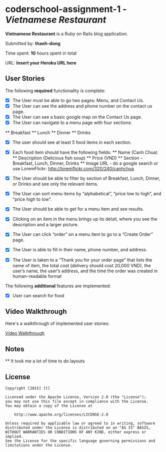 # coderschool-assignment-1 - *Vietnamese Restaurant*

**Vietnamese Restaurant** is a Ruby on Rails blog application.

Submitted by: **thanh-dong**

Time spent: **10** hours spent in total

URL: **Insert your Heroku URL here**

## User Stories

The following **required** functionality is complete:

* [x] The User must be able to go two pages: Menu, and Contact Us.
* [x] The User can see the address and phone number on the contact us page.
* [x] The User can see a basic google map on the Contact Us page.
* [x] The User can navigate to a menu page with four sections:

** Breakfast
** Lunch
** Dinner
** Drinks
* [x] The user should see at least 5 food items in each section.
* [x] Each food item should have the following fields:
** Name (Canh Chua)
** Description (Delicious fish soup)
** Price (VND)
** Section - Breakfast, Lunch, Dinner, Drinks
** Image URL - do a google search or use LoremFlickr: http://loremflickr.com/320/240/canhchua

* [x] The User should be able to filter by section of Breakfast, Lunch, Dinner, or Drinks and see only the relevant items.
* [x] The User can sort menu items by “alphabetical”, “price low to high”, and “price high to low”.
* [x] The User should be able to get for a menu item and see results.

* [x] Clicking on an item in the menu brings up its detail, where you see the description and a larger picture.
* [x] The User can click “order” on a menu item to go to a “Create Order” page.
* [x] The User is able to fill in their name, phone number, and address.
* [x] The User is taken to a “Thank you for your order page” that lists the name of item, the total cost (delivery should cost 20,000 VND), the user’s name, the user’s address, and the time the order was created in human-readable format 

The following **additional** features are implemented:

- [x] User can search for food

## Video Walkthrough 

Here's a walkthrough of implemented user stories:

[Video Walkthrough](http://i.imgur.com/9Go1smf.gifv)


## Notes

** It took me a lot of time to do layouts

## License

    Copyright [2015] [t]

    Licensed under the Apache License, Version 2.0 (the "License");
    you may not use this file except in compliance with the License.
    You may obtain a copy of the License at

        http://www.apache.org/licenses/LICENSE-2.0

    Unless required by applicable law or agreed to in writing, software
    distributed under the License is distributed on an "AS IS" BASIS,
    WITHOUT WARRANTIES OR CONDITIONS OF ANY KIND, either express or implied.
    See the License for the specific language governing permissions and
    limitations under the License.

